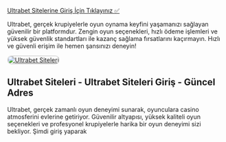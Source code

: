 <a href="http://www.redly.vip/3A5tsFl">Ultrabet Sitelerine Giriş İçin Tıklayınız ✅</a>

<p>Ultrabet, gerçek krupiyelerle oyun oynama keyfini yaşamanızı sağlayan güvenilir bir platformdur. Zengin oyun seçenekleri, hızlı ödeme işlemleri ve yüksek güvenlik standartları ile kazanç sağlama fırsatlarını kaçırmayın. Hızlı ve güvenli erişim ile hemen şansınızı deneyin!</p>

<a href="http://www.redly.vip/3A5tsFl" title="Ultrabet Siteleri">
  <img src="https://i.ibb.co/MkY55wf/photo-2025-01-15-16-52-46.jpg" alt="Ultrabet Siteleri" style="max-width: 100%; border: 2px solid #ddd; border-radius: 10px;">
</a>

<h2>Ultrabet Siteleri - Ultrabet Siteleri Giriş - Güncel Adres</h2>

<p>Ultrabet, gerçek zamanlı oyun deneyimi sunarak, oyunculara casino atmosferini evlerine getiriyor. Güvenilir altyapısı, yüksek kaliteli oyun seçenekleri ve profesyonel krupiyelerle harika bir oyun deneyimi sizi bekliyor. Şimdi giriş yaparak

